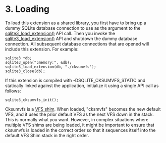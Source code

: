 # 3\. Loading


To load this extension as a shared library, you first have to
bring up a dummy SQLite database connection to use as the argument
to the [sqlite3\_load\_extension()](c3ref/load_extension.html) API call. Then you invoke the
[sqlite3\_load\_extension()](c3ref/load_extension.html) API and shutdown the dummy database
connection. All subsequent database connections that are opened
will include this extension. For example:




```
sqlite3 *db;
sqlite3_open(":memory:", &db);
sqlite3_load_extension(db, "./cksumvfs");
sqlite3_close(db);

```

If this extension is compiled with \-DSQLITE\_CKSUMVFS\_STATIC and
statically linked against the application, initialize it using
a single API call as follows:




```
sqlite3_cksumvfs_init();

```

Cksumvfs is a [VFS shim](vfs.html#shim). When loaded, "cksmvfs" becomes the new
default VFS, and it uses the prior default VFS as the next VFS
down in the stack. This is normally what you want. However, in
complex situations where multiple VFS shims are being loaded,
it might be important to ensure that cksumvfs is loaded in the
correct order so that it sequences itself into the default VFS
Shim stack in the right order.



